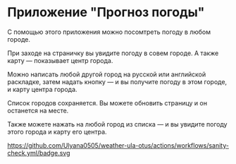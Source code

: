 # Приложение "Прогноз погоды"
С помощью этого приложения можно посомтреть погоду в любом городе.

При заходе на страничку вы увидите погоду в совем городе. А также карту — показывает центр города.

Можно написать любой другой город на русской или английской раскладке, затем надать кнопку — и вы получите погоду в этом городе, и карту центра города.

Список городов сохраняется. Вы можете обновить страницу и он останется на месте.

Также можете нажать на любой город из списка — и вы увидите погоду этого города и карту его центра.

https://github.com/Ulyana0505/weather-ula-otus/actions/workflows/sanity-check.yml/badge.svg
